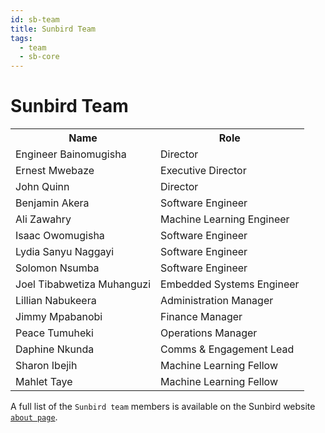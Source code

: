 ```yaml
---
id: sb-team
title: Sunbird Team
tags:
  - team
  - sb-core
---
```


# Sunbird Team
<table>
  <tr>
    <th>Name</th>
    <th>Role</th>
  </tr>
  <tr>
    <td>Engineer Bainomugisha</td>
    <td>Director</td>
  </tr>
  <tr>
    <td>Ernest Mwebaze</td>
    <td>Executive Director</td>
  </tr>
   <tr>
    <td>John Quinn</td>
    <td>Director</td>
  </tr>
  <tr>
    <td>Benjamin Akera</td>
    <td>Software Engineer</td>
  </tr>
  <tr>
    <td>Ali Zawahry</td>
    <td>Machine Learning Engineer</td>
  </tr>
  <tr>
    <td>Isaac Owomugisha</td>
    <td>Software Engineer</td>
  </tr>
  <tr>
    <td>Lydia Sanyu Naggayi</td>
    <td>Software Engineer</td>
  </tr>
  <tr>
    <td>Solomon Nsumba</td>
    <td>Software Engineer</td>
  </tr>
  <tr>
    <td>Joel Tibabwetiza Muhanguzi</td>
    <td>Embedded Systems Engineer</td>
  </tr>
  <tr>
    <td>Lillian Nabukeera</td>
    <td>Administration Manager</td>
  </tr>
  <tr>
    <td>Jimmy Mpabanobi</td>
    <td>Finance Manager</td>
  </tr>
  <tr>
    <td>Peace Tumuheki</td>
    <td>Operations Manager</td>
  </tr>
  <tr>
    <td>Daphine Nkunda</td>
    <td>Comms & Engagement Lead</td>
  </tr>
  <tr>
    <td>Sharon Ibejih</td>
    <td>Machine Learning Fellow</td>
  </tr>
   <tr>
    <td>Mahlet Taye</td>
    <td>Machine Learning Fellow</td>
  </tr>
</table>


A full list of the `Sunbird team` members is available on the Sunbird website [`about page`](https://sunbird.ai/about/#SBteam).

